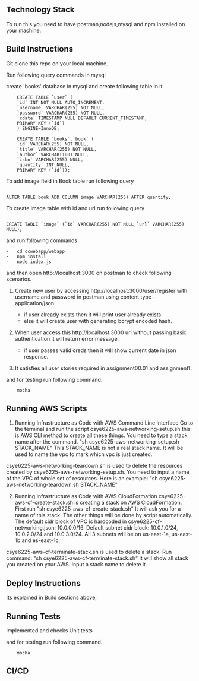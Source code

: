 ## Technology Stack

To run this you need to have postman,nodejs,mysql and npm installed on your machine.


## Build Instructions

Git clone this repo on your local machine.

Run following query commands in mysql

create 'books' database in mysql and create following table in it

```
	CREATE TABLE `user` (
	`id` INT NOT NULL AUTO_INCREMENT,
	`username` VARCHAR(255) NOT NULL,
	`password` VARCHAR(255) NOT NULL,
	`cdate` TIMESTAMP NULL DEFAULT CURRENT_TIMESTAMP,
	PRIMARY KEY (`id`)
	) ENGINE=InnoDB;
```

```
	CREATE TABLE `books`.`book` (
  	`id` VARCHAR(255) NOT NULL,
  	`title` VARCHAR(255) NOT NULL,
  	`author` VARCHAR(100) NULL,
  	`isbn` VARCHAR(255) NULL,
  	`quantity` INT NULL,
  	PRIMARY KEY (`id`));
```

To add image field in Book table run following query

```

ALTER TABLE book ADD COLUMN image VARCHAR(255) AFTER quantity;
```

To create image table with id and url run following query

```

CREATE TABLE `image` (`id` VARCHAR(255) NOT NULL,`url` VARCHAR(255) NULL);
```


and run following commands 

```
-	cd ccwebapp/webapp
-	npm install
-	node index.js	
```

and then open http://localhost:3000 on postman to check following scenarios.

1. 	Create new user by accessing http://localhost:3000/user/register with username and password in postman using content type - application/json.
	-	if user already exists then it will print user already exists.
	-	else it will create user with generating bcrypt encoded hash.

2.	When user access this http://localhost:3000 url without passing basic authentication it will return error message.
	-	if user passes valid creds then it will show current date in json response.		

3.	It satisfies all user stories required in assignment00.01 and assignment1.


and for testing run following command.

```
	mocha
```
## Running AWS Scripts
1. Running Infrastructure as Code with AWS Command Line Interface
	Go to the terminal and run the script csye6225-aws-networking-setup.sh this is AWS CLI method to create all these things. You need to type a stack name after the command.
"sh csye6225-aws-networking-setup.sh STACK_NAME"
This STACK_NAME is not a real stack name. It will be used to name the vpc to mark which vpc is just created.

csye6225-aws-networking-teardown.sh is used to delete the resources created by csye6225-aws-networking-setup.sh. You need to input a name of the VPC of whole set of resources. Here is an example:
"sh csye6225-aws-networking-teardown.sh STACK_NAME"

2. Running Infrastructure as Code with AWS CloudFormation
	csye6225-aws-cf-create-stack.sh is creating a stack on AWS CloudFormation. 
First run "sh csye6225-aws-cf-create-stack.sh"
It will ask you for a name of this stack. The other things will be done by script automatically. The default cidr block of VPC is hardcoded in csye6225-cf-networking.json: 10.0.0.0/16. Default subnet cidr block: 10.0.1.0/24, 10.0.2.0/24 and 10.0.3.0/24.
All 3 subnets will be on us-east-1a, us-east-1b and es-east-1c.

csye6225-aws-cf-terminate-stack.sh is used to delete a stack. Run command:
"sh csye6225-aws-cf-terminate-stack.sh"
It will show all stack you created on your AWS. Input a stack name to delete it.

## Deploy Instructions

Its explained in Build sections above;

## Running Tests

Implemented and checks Unit tests 

and for testing run following command.

```
	mocha
```

## CI/CD


